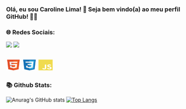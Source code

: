 <h3> Olá, eu sou Caroline Lima! 🌱 Seja bem vindo(a) ao meu perfil GitHub! 👋🏻 </h3>  
<h4></h4> 
<h3> 🌐 Redes Sociais: <br></h3>

  <a href="https://www.linkedin.com/in/caroline-lima-1387851b5/" target="_blank"><img src="https://img.shields.io/badge/-LinkedIn-%230077B5?style=for-the-badge&logo=linkedin&logoColor=white" target="_blank"></a>
  <a href = "mailto:carolinelima.santos15@gmail.com"><img src="https://img.shields.io/badge/Gmail-D14836?style=for-the-badge&logo=gmail&logoColor=white" target="_blank"></a>
  
   ##
   
  <div align="left" style="display: inline_block">
  <img align="center" alt="Ally-HTML" height="30" width="40" src="https://raw.githubusercontent.com/devicons/devicon/master/icons/html5/html5-original.svg">
  <img align="center" alt="Ally-CSS" height="30" width="40" src="https://raw.githubusercontent.com/devicons/devicon/master/icons/css3/css3-original.svg">
  <img align="center" alt="Ally-Js" height="30" width="40" src="https://raw.githubusercontent.com/devicons/devicon/master/icons/javascript/javascript-plain.svg">
  </div>
  
  ##
  <h3> 📚 Github Stats: <br></h3>
   
<!--cartao responsivo-->
![Anurag's GitHub stats](https://github-readme-stats.vercel.app/api?username=Caroline-Stos&show_icons=true&theme=transparent)
[![Top Langs](https://github-readme-stats.vercel.app/api/top-langs/?username=Caroline-Stos&layout=compact)](https://github.com/Caroline-Stos/github-readme-stats)
